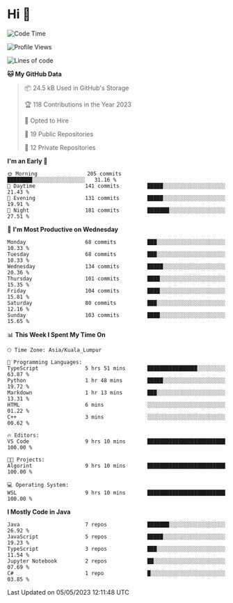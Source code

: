 <h1>Hi 👋</h1>

<!--START_SECTION:waka-->
![Code Time](http://img.shields.io/badge/Code%20Time-185%20hrs%2039%20mins-blue)

![Profile Views](http://img.shields.io/badge/Profile%20Views-7-blue)

![Lines of code](https://img.shields.io/badge/From%20Hello%20World%20I%27ve%20Written-652.5%20thousand%20lines%20of%20code-blue)

**🐱 My GitHub Data** 

> 📦 24.5 kB Used in GitHub's Storage 
 > 
> 🏆 118 Contributions in the Year 2023
 > 
> 💼 Opted to Hire
 > 
> 📜 19 Public Repositories 
 > 
> 🔑 12 Private Repositories 
 > 
**I'm an Early 🐤** 

```text
🌞 Morning                205 commits         ████████░░░░░░░░░░░░░░░░░   31.16 % 
🌆 Daytime                141 commits         █████░░░░░░░░░░░░░░░░░░░░   21.43 % 
🌃 Evening                131 commits         █████░░░░░░░░░░░░░░░░░░░░   19.91 % 
🌙 Night                  181 commits         ███████░░░░░░░░░░░░░░░░░░   27.51 % 
```
📅 **I'm Most Productive on Wednesday** 

```text
Monday                   68 commits          ███░░░░░░░░░░░░░░░░░░░░░░   10.33 % 
Tuesday                  68 commits          ███░░░░░░░░░░░░░░░░░░░░░░   10.33 % 
Wednesday                134 commits         █████░░░░░░░░░░░░░░░░░░░░   20.36 % 
Thursday                 101 commits         ████░░░░░░░░░░░░░░░░░░░░░   15.35 % 
Friday                   104 commits         ████░░░░░░░░░░░░░░░░░░░░░   15.81 % 
Saturday                 80 commits          ███░░░░░░░░░░░░░░░░░░░░░░   12.16 % 
Sunday                   103 commits         ████░░░░░░░░░░░░░░░░░░░░░   15.65 % 
```


📊 **This Week I Spent My Time On** 

```text
🕑︎ Time Zone: Asia/Kuala_Lumpur

💬 Programming Languages: 
TypeScript               5 hrs 51 mins       ████████████████░░░░░░░░░   63.87 % 
Python                   1 hr 48 mins        █████░░░░░░░░░░░░░░░░░░░░   19.72 % 
Markdown                 1 hr 13 mins        ███░░░░░░░░░░░░░░░░░░░░░░   13.31 % 
HTML                     6 mins              ░░░░░░░░░░░░░░░░░░░░░░░░░   01.22 % 
C++                      3 mins              ░░░░░░░░░░░░░░░░░░░░░░░░░   00.62 % 

🔥 Editors: 
VS Code                  9 hrs 10 mins       █████████████████████████   100.00 % 

🐱‍💻 Projects: 
Algorint                 9 hrs 10 mins       █████████████████████████   100.00 % 

💻 Operating System: 
WSL                      9 hrs 10 mins       █████████████████████████   100.00 % 
```

**I Mostly Code in Java** 

```text
Java                     7 repos             ███████░░░░░░░░░░░░░░░░░░   26.92 % 
JavaScript               5 repos             █████░░░░░░░░░░░░░░░░░░░░   19.23 % 
TypeScript               3 repos             ███░░░░░░░░░░░░░░░░░░░░░░   11.54 % 
Jupyter Notebook         2 repos             ██░░░░░░░░░░░░░░░░░░░░░░░   07.69 % 
C#                       1 repo              █░░░░░░░░░░░░░░░░░░░░░░░░   03.85 % 
```




 Last Updated on 05/05/2023 12:11:48 UTC
<!--END_SECTION:waka-->
